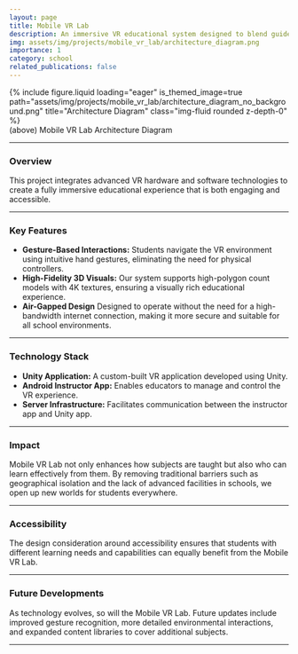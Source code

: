```yaml
---
layout: page
title: Mobile VR Lab
description: An immersive VR educational system designed to blend guided tours with interactive 3D exploration
img: assets/img/projects/mobile_vr_lab/architecture_diagram.png
importance: 1
category: school
related_publications: false
---
```


<div class="row">
    <div class="col-sm mt-3 mt-md-0">
        {% include figure.liquid loading="eager" is_themed_image=true path="assets/img/projects/mobile_vr_lab/architecture_diagram_no_background.png" title="Architecture Diagram" class="img-fluid rounded z-depth-0" %}
    </div>
</div>
<div class="caption">
    (above) Mobile VR Lab Architecture Diagram
</div>

<script>
    let theme = determineComputedTheme();
</script>

---

### Overview

This project integrates advanced VR hardware and software technologies to create a fully immersive educational experience that is both engaging and accessible.

---

### Key Features

- **Gesture-Based Interactions:** Students navigate the VR environment using intuitive hand gestures, eliminating the need for physical controllers.
- **High-Fidelity 3D Visuals:** Our system supports high-polygon count models with 4K textures, ensuring a visually rich educational experience.
- **Air-Gapped Design** Designed to operate without the need for a high-bandwidth internet connection, making it more secure and suitable for all school environments.

---

### Technology Stack

- **Unity Application:** A custom-built VR application developed using Unity.
- **Android Instructor App:** Enables educators to manage and control the VR experience.
- **Server Infrastructure:** Facilitates communication between the instructor app and Unity app.

---

### Impact

Mobile VR Lab not only enhances how subjects are taught but also who can learn effectively from them. By removing traditional barriers such as geographical isolation and the lack of advanced facilities in schools, we open up new worlds for students everywhere.

---

### Accessibility

The design consideration around accessibility ensures that students with different learning needs and capabilities can equally benefit from the Mobile VR Lab.

---

### Future Developments

As technology evolves, so will the Mobile VR Lab. Future updates include improved gesture recognition, more detailed environmental interactions, and expanded content libraries to cover additional subjects.

---
